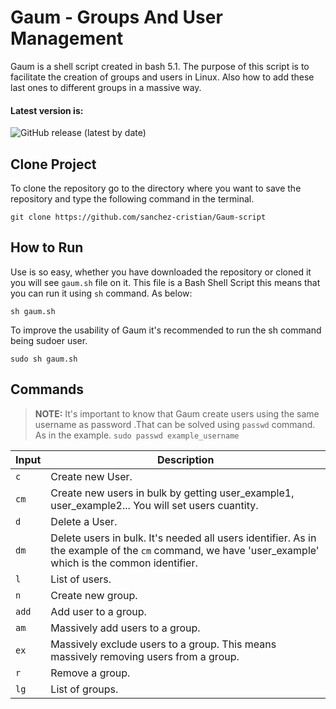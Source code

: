 # Gaum - Groups And User Management

Gaum is a shell script created in bash 5.1. The purpose of this script is to facilitate the creation of groups and users in Linux. Also how to add these last ones to different groups in a massive way.

#### Latest version is:

![GitHub release (latest by date)](https://img.shields.io/github/v/release/sanchez-cristian/Gaum-script?label=Script%20version&logo=GNU%20Bash&logoColor=%23fff)

## Clone Project

To clone the repository go to the directory where you want to save the repository and type the following command in the terminal. 

`git clone https://github.com/sanchez-cristian/Gaum-script` 

## How to Run

Use is so easy, whether you have downloaded the repository or cloned it you will see `gaum.sh` file on it. This file is a Bash Shell Script this means that you can run it using `sh` command. As below:

`sh gaum.sh`

To improve the usability of Gaum it's recommended to run the sh command being sudoer user.

`sudo sh gaum.sh`

## Commands

> **NOTE:** It's important to know that Gaum create users using the same username as password .That can be solved 
using `passwd` command. As in the example. 
`sudo passwd example_username`

| Input | Description |
| --- | ----------- |
|  `c`  | Create new User. |
|  `cm`  | Create new users in bulk by getting user_example1, user_example2... You will set users cuantity. |
|  `d`  | Delete a User. |
|  `dm`  | Delete users in bulk. It's needed all users identifier. As in the example of the `cm` command, we have 'user_example' which is the common identifier. |
|  `l`  | List of users. |
|  `n`  | Create new group. |
|  `add`  | Add user to a group. |
|  `am`  | Massively add users to a group. |
|  `ex`  | Massively exclude users to a group. This means massively removing users from a group. |
|  `r`  | Remove a group. |
|  `lg`  | List of groups. |

